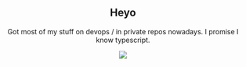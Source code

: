 
<div align="center">
<h2 > Heyo </h2>
<p >Got most of my stuff on devops / in private repos nowadays. I promise I know typescript.</p>

<a href="https://github.com/lucidrunner/github-readme-stats">
  <img align="center" src="https://github-readme-stats.vercel.app/api/top-langs/?username=lucidrunner&layout=compact&theme=date_night" />
</a>
</div>

